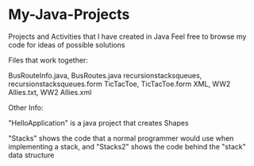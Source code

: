 # My-Java-Projects
Projects and Activities that I have created in Java
Feel free to browse my code for ideas of possible solutions

Files that work together:

BusRouteInfo.java, BusRoutes.java
recursionstacksqueues, recursionstacksqueues.form
TicTacToe, TicTacToe.form
XML, WW2 Allies.txt, WW2 Allies.xml


Other Info:

"HelloApplication" is a java project that creates Shapes

"Stacks" shows the code that a normal programmer would use when implementing a stack, and "Stacks2" shows the code behind the "stack" data structure
